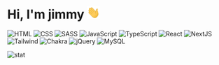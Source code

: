 # Hi, I'm jimmy <img src="https://raw.githubusercontent.com/ABSphreak/ABSphreak/master/gifs/Hi.gif" width="30">

![HTML](https://img.shields.io/badge/-HTML-E34F26?style=flat&logo=html5&logoColor=white)
![CSS](https://img.shields.io/badge/-CSS-1572B6?style=flat&logo=css3)
![SASS](https://img.shields.io/badge/-SASS-CD6799?style=flat&logo=sass&logoColor=white)
![JavaScript](https://img.shields.io/badge/-JavaScript-yellow?style=flat&logo=javascript&logoColor=white)
![TypeScript](https://img.shields.io/badge/-TypeScript-007acc?style=flat&logo=typescript&logoColor=white)
![React](https://img.shields.io/badge/-React-61DBFB?style=flat&logo=react&logoColor=FFF)
![NextJS](https://img.shields.io/badge/-NextJS-black?style=flat&logo=next.js&logoColor=FFF)
![Tailwind](https://img.shields.io/badge/Tailwind%20CSS-38bdf8.svg?style=flat&logo=tailwindcss&logoColor=FFF)
![Chakra](https://img.shields.io/badge/Chakra%20UI-%234ED1C5.svg?style=flat&logo=chakraui&logoColor=FFF)
![jQuery](https://img.shields.io/badge/-jQuery-b5b51f?style=flat&logo=jquery&logoColor=white)
![MySQL](https://img.shields.io/badge/-MySQL-004d61?style=flat&logo=mysql&logoColor=white)

<p>
  
  ![stat](https://github-readme-stats.vercel.app/api?username=jiimmyy1&count_private=true&theme=codeSTACKr&border_radius=5&hide_border=true&show_icons=true&icon_color=FF652F&cache_seconds=7201)
  
</p>
